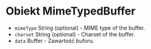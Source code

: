 # Obiekt MimeTypedBuffer

* `mimeType` String (optional) - MIME type of the buffer.
* `charset` String (optional) - Charset of the buffer.
* `data` Buffer - Zawartość buforu.
